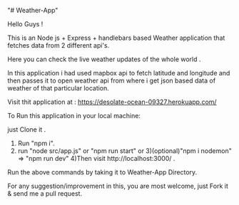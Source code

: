 "# Weather-App"

Hello Guys !

This is an Node js + Express + handlebars based Weather application that fetches data from 2 different api's.

Here you can check the live weather updates of the whole world .

In this application i had used mapbox api to fetch latitude and longitude and then passes it to open weather api from where i get json based data of weather of that particular location.

Visit thit application at :
https://desolate-ocean-09327.herokuapp.com/

To Run this application in your local machine:

just Clone it .
1) Run "npm i".
2) run "node src/app.js" or "npm run start" or
3)(optional)"npm i nodemon" => "npm run dev"
4)Then visit http://localhost:3000/ .

Run the above commands by taking it to Weather-App Directory.

For any suggestion/improvement in this, you are most welcome, just Fork it & send me a pull request.
